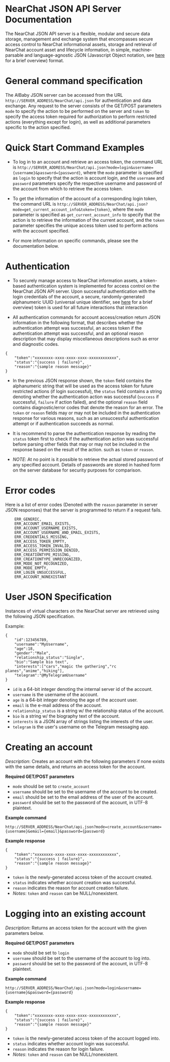 # NearChat JSON API Server Documentation
The NearChat JSON API server is a flexible, modular and secure data storage, management and exchange system that encompasses secure access control to NearChat informational assets, storage and retrieval of NearChat account asset and lifecycle information, in simple, machine-parsable and language-agnostic JSON (Javascript Object notation, see [here](http://www.json.org/fatfree.html) for a brief overview) format.

# General command specification
The AIBaby JSON server can be accessed from the URL ``http://SERVER_ADDRESS/NearChat/api.json`` for authentication and data exchange. Any request to the server consists of the GET/POST parameters ``mode`` to specify the action to be performed on the server and ``token`` to specify the access token required for authorization to perform restricted actions (everything except for login), as well as additional parameters specific to the action specified.

# Quick Start Command Examples
- To log in to an account and retrieve an access token, the command URL is ``http://SERVER_ADDRESS/NearChat/api.json?mode=login&username={username}&password={password}``, where the ``mode`` parameter is specified as ``login`` to specify that the action is account login, and the ``username`` and ``password`` parameters specify the respective username and password of the account from which to retrieve the access token.

- To get the information of the account of a corresponding login token, the command URL is ``http://SERVER_ADDRESS/NearChat/api.json?mode=get_current_account_info&token={token}``, where the ``mode`` parameter is specified as ``get_current_account_info`` to specify that the action is to retrieve the information of the current account, and the ``token`` parameter specifies the unique access token used to perform actions with the account specified.

- For more information on specific commands, please see the documentation below.

# Authentication
- To securely manage access to NearChat information assets, a token-based authentication system is implemented for access control on the NearChat JSON API server. Upon successful authentication with the login credentials of the account, a secure, randomly-generated alphanumeric UUID (universal unique identifier, see [here](https://www.ietf.org/rfc/rfc4122.txt) for a brief overview) token is used for all future interactions that interaction

- All authentication commands for account access/creation return JSON information in the following format, that describes whether the authentication attempt was successful, an access token if the authentication attempt was successful, and an optional reason description that may display miscellaneous descriptions such as error and diagnostic codes.

```
{
    "token":"xxxxxxxx-xxxx-xxxx-xxxx-xxxxxxxxxxxx",
    "status":"{success | failure}",
    "reason":"{sample reason message}"
}
```
- In the previous JSON response shown, the ``token`` field contains the alphanumeric string that will be used as the access token for future restricted actions (if login successful), the ``status`` field contains a string denoting whether the authentication action was successful (``success`` if successful, ``failure`` if action failed), and the optional ``reason`` field contains diagnostic/error codes that denote the reason for an error. The ``token`` or ``reason`` fields may or may not be included in the authentication response for various reasons, such as an unsuccessful authentication attempt or if authentication succeeds as normal.

- It is recommend to parse the authentication response by reading the ``status`` token first to check if the authentication action was successful before parsing other fields that may or may not be included in the response based on the result of the action. such as ``token`` or ``reason``.

- *NOTE*: At no point is it possible to retrieve the actual stored password of any specified account. Details of passwords are stored in hashed form on the server database for security purposes for comparison.

# Error codes
Here is a list of error codes (Denoted with the ``reason`` parameter in server JSON responses) that the server is programmed to return if a request fails.

```
    ERR_GENERIC,
    ERR_ACCOUNT_EMAIL_EXISTS,
    ERR_ACCOUNT_USERNAME_EXISTS,
    ERR_ACCOUNT_USERNAME_AND_EMAIL_EXISTS,
    ERR_CREDENTIALS_MISSING,
    ERR_ACCESS_TOKEN_EMPTY,
    ERR_ACCESS_TOKEN_INVALID,
    ERR_ACCESS_PERMISSION_DENIED,
    ERR_CREATIONTYPE_MISSING,
    ERR_CREATIONTYPE_UNRECOGNIZED,
    ERR_MODE_NOT_RECOGNIZED,
    ERR_MODE_EMPTY,
    ERR_LOGIN_UNSUCCESSFUL,
    ERR_ACCOUNT_NONEXISTANT
```

# User JSON Specification

Instances of virtual characters on the NearChat server are retrieved using the following JSON specification. 

Example:
```
{
    "id":123456789,
    "username":"MyUsername",
    "age":18,
    "gender":"Male",
    "relationship_status":"Single",
    "bio":"Sample bio text",
    "interests":["cars","magic the gathering","rc planes","anime","hiking"],
    "telegram":"@MyTelegramUsername"
}
```
- ``id`` is a 64-bit integer denoting the internal server id of the account.
- ``username`` is the username of the account.
- ``age`` is a 64-bit integer denoting the age of the account user.
- ``email`` is the e-mail address of the account.
- ``relationship_status`` is a string w/ the relationship status of the account.
- ``bio`` is a string w/ the biography text of the account.
- ``interests`` is a JSON array of strings listing the interests of the user.
- ``telegram`` is the user's username on the Telegram messaging app.

# Creating an account
*Description*: Creates an account with the following parameters if none exists with the same details, and returns an access token for the account.

**Required GET/POST parameters**
- ``mode`` should be set to ``create_account``
- ``username`` should be set to the username of the account to be created.
- ``email`` should be set to the email address of the user of the account.
- ``password`` should be set to the password of the account, in UTF-8 plaintext.

**Example command**

```
http://SERVER_ADDRESS/NearChat/api.json?mode=create_account&username={username}&email={email}&password={password}
```

**Example response**

```
{
    "token":"xxxxxxxx-xxxx-xxxx-xxxx-xxxxxxxxxxxx",
    "status":"{success | failure}",
    "reason":"{sample reason message}"
}
```
- ``token`` is the newly-generated access token of the account created.
- ``status`` indicates whether account creation was successful.
- ``reason`` indicates the reason for account creation failure.
- *Notes*: ``token`` and ``reason`` can be NULL/nonexistent.

# Logging into an existing account
*Description*: Returns an access token for the account with the given parameters below.

**Required GET/POST parameters**
- ``mode`` should be set to ``login``
- ``username`` should be set to the username of the account to log into.
- ``password`` should be set to the password of the account, in UTF-8 plaintext.

**Example command**

```
http://SERVER_ADDRESS/NearChat/api.json?mode=login&username={username}&password={password}
```

**Example response**

```
{
    "token":"xxxxxxxx-xxxx-xxxx-xxxx-xxxxxxxxxxxx",
    "status":"{success | failure}",
    "reason":"{sample reason message}"
}
```
- ``token`` is the newly-generated access token of the account logged into.
- ``status`` indicates whether account login was successful.
- ``reason`` indicates the reason for login failure.
- *Notes*: ``token`` and ``reason`` can be NULL/nonexistent.

